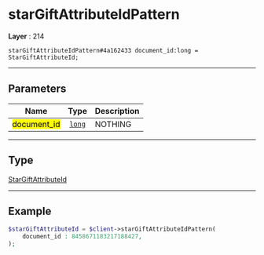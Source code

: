 # starGiftAttributeIdPattern

**Layer** : 214

```tl
starGiftAttributeIdPattern#4a162433 document_id:long = StarGiftAttributeId;
```

---

## Parameters

| Name | Type | Description |
| :---: | :---: | :--- |
| <mark>document_id</mark> | [`long`](type/long) | NOTHING |

---

## Type

[StarGiftAttributeId](type/StarGiftAttributeId)

---

## Example

```php
$starGiftAttributeId = $client->starGiftAttributeIdPattern(
	document_id : 8458671183217188427,
);
```
